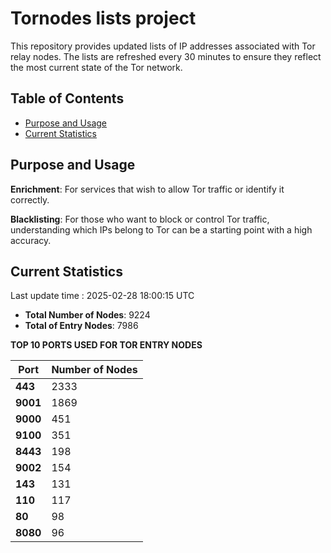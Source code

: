 # Tornodes lists project

This repository provides updated lists of IP addresses associated with Tor relay nodes. The lists are refreshed every 30 minutes to ensure they reflect the most current state of the Tor network.

## Table of Contents

- [Purpose and Usage](#purpose-and-usage)
- [Current Statistics](#current-statistics)


## Purpose and Usage

**Enrichment**: For services that wish to allow Tor traffic or identify it correctly.

**Blacklisting**: For those who want to block or control Tor traffic, understanding which IPs belong to Tor can be a starting point with a high accuracy.

## Current Statistics

Last update time : 2025-02-28 18:00:15 UTC

- **Total Number of Nodes**: 9224
- **Total of Entry Nodes**: 7986

**TOP 10 PORTS USED FOR TOR ENTRY NODES**

| **Port** | **Number of Nodes** |
|------|-----------------|
| **443**   | 2333  |
| **9001**   | 1869  |
| **9000**   | 451  |
| **9100**   | 351  |
| **8443**   | 198  |
| **9002**   | 154  |
| **143**   | 131  |
| **110**   | 117  |
| **80**   | 98  |
| **8080**   | 96  |

